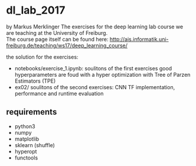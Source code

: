 # dl_lab_2017
by Markus Merklinger
The exercises for the deep learning lab course we are teaching at the University of Freiburg.  
The course page itself can be found here: http://ais.informatik.uni-freiburg.de/teaching/ws17/deep_learning_course/

the solution for the exercises:
- notebooks/exercise_1.ipynb: soulitons of the first exercises
	 good hyperparameters are foud with a hyper optimization with Tree of Parzen Estimators (TPE) 
- ex02/ soulitons of the second exercises: CNN TF implementation, performance and runtime evaluation

## requirements
- python3
- numpy
- matplotlib 
- sklearn (shuffle)
- hyperopt
- functools